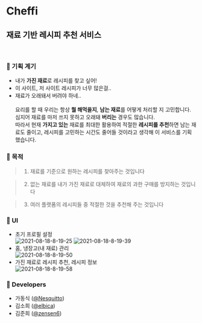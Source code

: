 # Cheffi

## 재료 기반 레시피 추천 서비스

<br/>

### 🍎 기획 계기

- 내가 **가진 재료**로 레시피를 찾고 싶어!
- 이 사이트, 저 사이트 레시피가 너무 많은걸..
- 재료가 오래돼서 버려야 하네..
  <br ><br>
  요리를 할 때 우리는 항상 **뭘 해먹을지**, **남는 재료**를 어떻게 처리할 지 고민합니다. 심지어 재료를 마저 쓰지 못하고 오래돼 **버리는** 경우도 많습니다.<br >
  따라서 현재 **가지고 있는** 재료를 최대한 활용하여 적절한 **레시피를 추천**하면 남는 재료도 줄이고, 레시피를 고민하는 시간도 줄어들 것이라고 생각해 이 서비스를 기획했습니다.

### 🥗 목적

> 1.  재료를 기준으로 원하는 레시피를 찾아주는 것입니다

> 2.  없는 재료를 내가 가진 재료로 대체하여 재료의 과한 구매를 방지하는 것입니다

> 3.  여러 플랫폼의 레시피들 중 적절한 것을 추천해 주는 것입니다

### 🍉 UI

- 초기 프로필 설정<br>
  <img src="https://i.ibb.co/tCPLmYH/2021-08-18-8-19-25.png" alt="2021-08-18-8-19-25" border="0">
  <img src="https://i.ibb.co/nmWn092/2021-08-18-8-19-39.png" alt="2021-08-18-8-19-39" border="0">
  <br>
- 홈, 냉장고(내 재료) 관리<br>
  <img src="https://i.ibb.co/VwZmwS7/2021-08-18-8-19-50.png" alt="2021-08-18-8-19-50" border="0">
- 가진 재료로 레시피 추천, 레시피 정보<br>
  <img src="https://i.ibb.co/WygtqtQ/2021-08-18-8-19-58.png" alt="2021-08-18-8-19-58" border="0">

### 🎩 Developers

- 가동식 ([@Nesquitto](https://github.com/Nesquitto))
- 김소희 ([@elbica](https://github.com/elbica))
- 김준희 ([@zensen6](https://github.com/zensen6))
